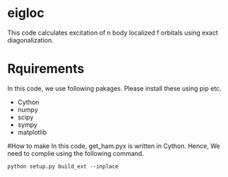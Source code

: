 # eigloc
This code calculates excitation of n body localized f orbitals using exact diagonalization.

# Rquirements
In this code, we use following pakages. Please install these using pip etc.

- Cython
- numpy
- scipy
- sympy
- matplotlib

#How to make
In this code, get_ham.pyx is written in Cython.
Hence, We need to complie using the following command.

`python setup.py build_ext --inplace`